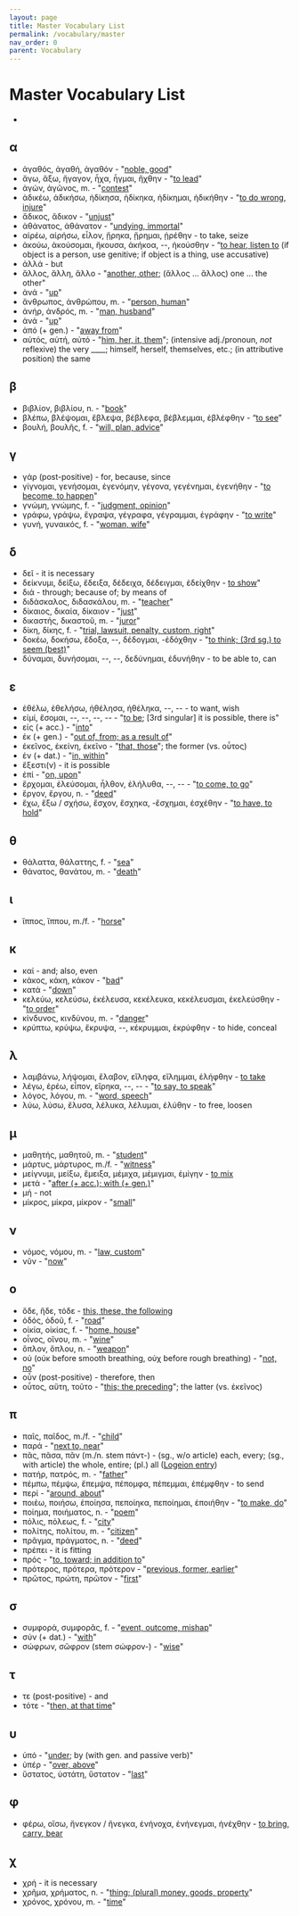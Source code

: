 ```yaml
---
layout: page
title: Master Vocabulary List
permalink: /vocabulary/master
nav_order: 0
parent: Vocabulary
---
```


# Master Vocabulary List

*

## α

* ἀγαθός, ἀγαθή, ἀγαθόν - "[noble, good](https://logeion.uchicago.edu/ἀγαθός)"
* ἄγω, ἄξω, ἤγαγον, ἦχα, ἦγμαι, ἤχθην - "[to lead](https://logeion.uchicago.edu/ἄγω)"
* ἀγών, ἀγῶνος, m. - "[contest](https://logeion.uchicago.edu/ἀγών)"
* ἀδικέω, ἀδικήσω, ἠδίκησα, ἠδίκηκα, ἠδίκημαι, ἠδικήθην - "[to do wrong, injure](https://logeion.uchicago.edu/ἀδικέω)"
* ἄδικος, ἄδικον - "[unjust](https://logeion.uchicago.edu/ἄδικος)"
* ἀθάνατος, ἀθάνατον - "[undying, immortal](https://logeion.uchicago.edu/ἀθάνατος)"
* αἱρέω, αἱρήσω, εἷλον, ᾕρηκα, ᾕρημαι, ᾑρέθην - to take, seize
* ἀκούω, ἀκούσομαι, ἤκουσα, ἀκήκοα, --, ἠκούσθην - “[to hear, listen to](https://logeion.uchicago.edu/ἀκούω) (if object is a person, use genitive; if object is a thing, use accusative)
* ἀλλά - but
* ἄλλος, ἄλλη, ἄλλο - "[another, other](https://logeion.uchicago.edu/ἄλλος); (ἄλλος ... ἄλλος) one ... the other"
* ἀνά - "[up](https://logeion.uchicago.edu/ἀνά)"
* ἄνθρωπος, ἀνθρώπου, m. - "[person, human](https://logeion.uchicago.edu/ἄνθρωπος)"
* ἀνήρ, ἀνδρός, m. - "[man, husband](https://logeion.uchicago.edu/ἀνήρ)"
* ἀνά - "[up](https://logeion.uchicago.edu/ἀνά)"
* ἀπό (+ gen.) - "[away from](https://logeion.uchicago.edu/ἀπό)"
* αὐτός, αὐτή, αὐτό - "[him, her, it, them](https://logeion.uchicago.edu/αὐτός)"; (intensive adj./pronoun, *not* reflexive) the very ____; himself, herself, themselves, etc.; (in attributive position) the same

## β

* βιβλίον, βιβλίου, n. - "[book](https://logeion.uchicago.edu/βιβλίον)"
* βλέπω, βλέψομαι, ἔβλεψα, βέβλεφα, βέβλεμμαι, ἐβλέφθην - “[to see](https://logeion.uchicago.edu/βλέπω)”
* βουλή, βουλῆς, f. - "[will, plan, advice](https://logeion.uchicago.edu/βουλή)"

## γ

* γάρ (post-positive) - for, because, since
* γίγνομαι, γενήσομαι, ἐγενόμην, γέγονα, γεγένημαι, ἐγενήθην - "[to become, to happen](https://logeion.uchicago.edu/γίγνομαι)"
* γνώμη, γνώμης, f. - "[judgment, opinion](https://logeion.uchicago.edu/γνώμη)"
* γράφω, γράψω, ἔγραψα, γέγραφα, γέγραμμαι, ἐγράφην - "[to write](https://logeion.uchicago.edu/γράφω)"
* γυνή, γυναικός, f. - "[woman, wife](https://logeion.uchicago.edu/γυνή)"

## δ

* δεῖ - it is necessary
* δείκνυμι, δείξω, ἔδειξα, δέδειχα, δέδειγμαι, ἐδείχθην - [to show](https://logeion.uchicago.edu/δείκνυμι)"
* διά - through; because of; by means of
* διδάσκαλος, διδασκάλου, m. - "[teacher](https://logeion.uchicago.edu/διδάσκαλος)"
* δίκαιος, δικαία, δίκαιον - "[just](https://logeion.uchicago.edu/δίκαιος)"
* δικαστής, δικαστοῦ, m. - "[juror](https://logeion.uchicago.edu/δικαστής)"
* δίκη, δίκης, f. - "[trial, lawsuit, penalty, custom, right](https://logeion.uchicago.edu/δίκη)"
* δοκέω, δοκήσω, ἔδοξα, --, δέδογμαι, -ἐδόχθην - "[to think; (3rd sg.) to seem (best)](https://logeion.uchicago.edu/δοκέω)"
* δύναμαι, δυνήσομαι, --, --, δεδύνημαι, ἐδυνήθην - to be able to, can

## ε

* ἐθέλω, ἐθελήσω, ἠθέλησα, ἠθέληκα, --, -- - to want, wish
* εἰμί, ἔσομαι, --, --, --, -- - "[to be](https://logeion.uchicago.edu/εἰμί); [3rd singular] it is possible, there is"
* εἰς (+ acc.) - "[into](https://logeion.uchicago.edu/εἰς)"
* ἐκ (+ gen.) - "[out of, from; as a result of](https://logeion.uchicago.edu/ἐκ)"
* ἐκεῖνος, ἐκείνη, ἐκεῖνο - "[that, those](https://logeion.uchicago.edu/ἐκεῖνος)"; the former (vs. οὗτος)
* ἐν (+ dat.) - "[in, within](https://logeion.uchicago.edu/ἐν)"
* ἔξεστι(ν) - it is possible
* ἐπί - "[on, upon](https://logeion.uchicago.edu/ἐπί)"
* ἔρχομαι, ἐλεύσομαι, ἦλθον, ἐλήλυθα, --, -- - "[to come, to go](https://logeion.uchicago.edu/ἔρχομαι)"
* ἔργον, ἔργου, n. - "[deed](https://logeion.uchicago.edu/ἔργον)"
* ἔχω, ἕξω / σχήσω, ἔσχον, ἔσχηκα, -ἔσχημαι, ἐσχέθην - "[to have, to hold](https://logeion.uchicago.edu/ἔχω)"

## θ

* θάλαττα, θάλαττης, f. - "[sea](https://logeion.uchicago.edu/θάλασσα)"
* θάνατος, θανάτου, m. - "[death](https://logeion.uchicago.edu/θάνατος)"

## ι

* ἵππος, ἵππου, m./f. - "[horse](https://logeion.uchicago.edu/ἵππος)"

## κ

* καί - and; also, even
* κάκος, κάκη, κάκον - "[bad](https://logeion.uchicago.edu/κάκος)"
* κατά - "[down](https://logeion.uchicago.edu/κατά)"
* κελεύω, κελεύσω, ἐκέλευσα, κεκέλευκα, κεκέλευσμαι, ἐκελεύσθην - "[to order](https://logeion.uchicago.edu/κελεύω)"
* κίνδυνος, κινδύνου, m. - "[danger](https://logeion.uchicago.edu/κίνδυνος)"
* κρύπτω, κρύψω, ἔκρυψα, --, κέκρυμμαι, ἐκρύφθην - to hide, conceal

## λ

* λαμβάνω, λήψομαι, ἔλαβον, εἴληφα, εἴλημμαι, ἐλήφθην - [to take](https://logeion.uchicago.edu/λαμβάνω)
* λέγω, ἐρέω, εἶπον, εἴρηκα, --, -- - "[to say, to speak](https://logeion.uchicago.edu/λέγω)"
* λόγος, λόγου, m. - "[word, speech](https://logeion.uchicago.edu/λόγος)"
* λύω, λύσω, ἔλυσα, λέλυκα, λέλυμαι, ἐλύθην - to free, loosen

## μ

* μαθητής, μαθητοῦ, m. - "[student](https://logeion.uchicago.edu/μαθητής)"
* μάρτυς, μάρτυρος, m./f. - "[witness](https://logeion.uchicago.edu/μάρτυς)"
* μείγνυμι, μείξω, ἔμειξα, μέμιχα, μέμιγμαι, ἐμίγην - [to mix](https://logeion.uchicago.edu/μείγνυμι)
* μετά - "[after (+ acc.); with (+ gen.)](https://logeion.uchicago.edu/μετά)"
* μή - not
* μίκρος, μίκρα, μίκρον - "[small](https://logeion.uchicago.edu/μίκρος)"

## ν

* νόμος, νόμου, m. - "[law, custom](https://logeion.uchicago.edu/νόμος)"
* νῦν - "[now](https://logeion.uchicago.edu/νῦν)"

## o

* ὅδε, ἥδε, τόδε - [this, these, the following](https://logeion.uchicago.edu/ὅδε)
* ὁδός, ὁδοῦ, f. - "[road](https://logeion.uchicago.edu/ὁδός)"
* οἰκία, οἰκίας, f. - "[home, house](https://logeion.uchicago.edu/οἰκία)"
* οἶνος, οἴνου, m. - "[wine](https://logeion.uchicago.edu/οἰκία)"
* ὅπλον, ὅπλου, n. - "[weapon](https://logeion.uchicago.edu/ὅπλον)"
* οὐ (οὐκ before smooth breathing, οὐχ before rough breathing) - "[not, no](https://logeion.uchicago.edu/οὐ)"
* οὖν (post-positive) - therefore, then
* οὗτος, αὕτη, τοῦτο - "[this; the preceding](https://logeion.uchicago.edu/οὗτος)"; the latter (vs. ἐκεῖνος)

## π

* παῖς, παῖδος, m./f. - "[child](https://logeion.uchicago.edu/παῖς)"
* παρά - "[next to, near](https://logeion.uchicago.edu/παρά)"
* πᾶς, πᾶσα, πᾶν (m./n. stem πάντ-) - (sg., w/o article) each, every; (sg., with article) the whole, entire; (pl.) all ([Logeion entry](https://logeion.uchicago.edu/πᾶς))
* πατήρ, πατρός, m. - "[father](https://logeion.uchicago.edu/πατήρ)"
* πέμπω, πέμψω, ἔπεμψα, πέπομφα, πέπεμμαι, ἐπέμφθην - to send
* περί - "[around, about](https://logeion.uchicago.edu/περί)"
* ποιέω, ποιήσω, ἐποίησα, πεποίηκα, πεποίημαι, ἐποιήθην - "[to make, do](https://logeion.uchicago.edu/ποιέω)"
* ποίημα, ποιήματος, n. - "[poem](https://logeion.uchicago.edu/ποίημα)"
* πόλις, πόλεως, f. - "[city](https://logeion.uchicago.edu/πόλις)"
* πολίτης, πολίτου, m. - "[citizen](https://logeion.uchicago.edu/πολίτης)"
* πρᾶγμα, πράγματος, n. - "[deed](https://logeion.uchicago.edu/πρᾶγμα)"
* πρέπει - it is fitting
* πρός - "[to, toward; in addition to](https://logeion.uchicago.edu/πρός)"
* πρότερος, πρότερα, πρότερον - "[previous, former, earlier](https://logeion.uchicago.edu/πρότερος)"
* πρῶτος, πρώτη, πρῶτον - "[first](https://logeion.uchicago.edu/πρῶτος)"

## σ

* συμφορά, συμφορᾶς, f. - "[event, outcome, mishap](https://logeion.uchicago.edu/συμφορά)"
* σύν (+ dat.) - "[with](https://logeion.uchicago.edu/σύν)"
* σώφρων, σῶφρον (stem σώφρον-) - "[wise](https://logeion.uchicago.edu/σώφρων)"

## τ

* τε (post-positive) - and
* τότε - "[then, at that time](https://logeion.uchicago.edu/τότε)"

## υ

* ὑπό - "[under](https://logeion.uchicago.edu/ὑπό); by (with gen. and passive verb)"
* ὑπέρ - "[over, above](https://logeion.uchicago.edu/ὑπέρ)"
* ὕστατος, ὑστάτη, ὕστατον - "[last](https://logeion.uchicago.edu/ὕστατος)"

## φ

* φέρω, οἴσω, ἤνεγκον / ἤνεγκα, ἐνήνοχα, ἐνήνεγμαι, ἠνέχθην - [to bring, carry, bear](https://logeion.uchicago.edu/φέρω)

## χ

* χρή - it is necessary
* χρῆμα, χρήματος, n. - "[thing; (plural) money, goods, property](https://logeion.uchicago.edu/χρῆμα)"
* χρόνος, χρόνου, m. - "[time](https://logeion.uchicago.edu/χρόνος)"

